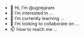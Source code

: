 - 👋 Hi, I’m @ugrejaram
- 👀 I’m interested in ...
- 🌱 I’m currently learning ...
- 💞️ I’m looking to collaborate on ...
- 📫 How to reach me ...

<!---
ugrejaram/ugrejaram is a ✨ special ✨ repository because its `README.md` (this file) appears on your GitHub profile.
You can click the Preview link to take a look at your changes.
--->
